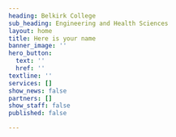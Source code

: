 ```yaml
---
heading: Belkirk College
sub_heading: Engineering and Health Sciences
layout: home
title: Here is your name
banner_image: ''
hero_button:
  text: ''
  href: ''
textline: ''
services: []
show_news: false
partners: []
show_staff: false
published: false

---
```

